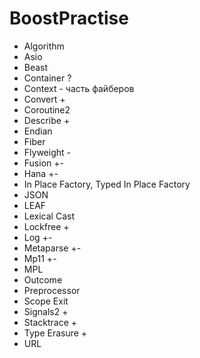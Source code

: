 # BoostPractise
- Algorithm 
- Asio 
- Beast 
- Container ?
- Context - часть файберов
- Convert +
- Coroutine2 
- Describe +
- Endian 
- Fiber 
- Flyweight -  
- Fusion +-
- Hana +-
- In Place Factory, Typed In Place Factory  
- JSON 
- LEAF 
- Lexical Cast  
- Lockfree +
- Log +-
- Metaparse +-
- Mp11 +-
- MPL 
- Outcome 
- Preprocessor 
- Scope Exit 
- Signals2 +
- Stacktrace +  
- Type Erasure +
- URL 
